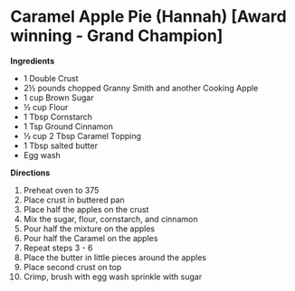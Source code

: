 # Caramel Apple Pie 	(Hannah) [Award winning - Grand Champion]

**Ingredients**
* 1 Double Crust
* 2½ pounds chopped Granny Smith and another Cooking Apple
* 1 cup Brown Sugar
* ½ cup Flour
* 1 Tbsp Cornstarch
* 1 Tsp Ground Cinnamon
* ½ cup 2 Tbsp Caramel Topping
* 1 Tbsp salted butter
* Egg wash

**Directions**
1.	Preheat oven to 375
1.	Place crust in buttered pan
1.	Place half the apples on the crust
1.	Mix the sugar, flour, cornstarch, and cinnamon
1.	Pour half the mixture on the apples
1.	Pour half the Caramel on the apples
1.	Repeat steps 3 - 6
1.	Place the butter in little pieces around the apples
1.	Place second crust on top
1.	Crimp, brush with egg wash sprinkle with sugar
